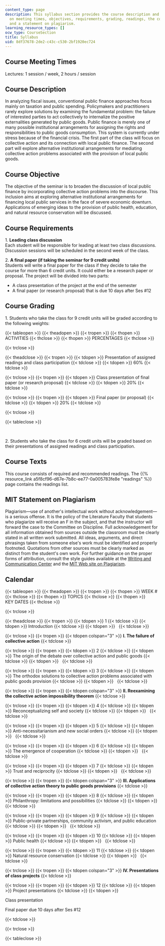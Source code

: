 ```yaml
---
content_type: page
description: This syllabus section provides the course description and information
  on meeting times, objectives, requirements, grading, readings, the course calendar,
  and a statement on plagiarism.
learning_resource_types: []
ocw_type: CourseSection
title: Syllabus
uid: 8df37678-2de2-c43c-c530-2bf1920ec724
---
```


Course Meeting Times
--------------------

Lectures: 1 session / week, 2 hours / session

Course Description
------------------

In analyzing fiscal issues, conventional public finance approaches focus mainly on taxation and public spending. Policymakers and practitioners rarely explore solutions by examining the fundamental problem: the failure of interested parties to act collectively to internalize the positive externalities generated by public goods. Public finance is merely one of many possible institutional arrangements for assigning the rights and responsibilities to public goods consumption. This system is currently under stress because of the financial crisis. The first part of the class will focus on collective action and its connection with local public finance. The second part will explore alternative institutional arrangements for mediating collective action problems associated with the provision of local public goods.

Course Objective
----------------

The objective of the seminar is to broaden the discussion of local public finance by incorporating collective action problems into the discourse. This inclusion aims at exploring alternative institutional arrangements for financing local public services in the face of severe economic downturn. Applications of emerging ideas to the provision of public health, education, and natural resource conservation will be discussed.

Course Requirements
-------------------

1\. **Leading class discussion**  
Each student will be responsible for leading at least two class discussions. Discussion sessions will be scheduled in the second week of the class.

2\. **A final paper (if taking the seminar for 9 credit units)**  
Students will write a final paper for the class if they decide to take the course for more than 6 credit units. It could either be a research paper or proposal. The project will be divided into two parts:

*   A class presentation of the project at the end of the semester
*   A final paper (or research proposal) that is due 10 days after Ses #12

Course Grading
--------------

1\. Students who take the class for 9 credit units will be graded according to the following weights:

{{< tableopen >}}
{{< theadopen >}}
{{< tropen >}}
{{< thopen >}}
ACTIVITIES
{{< thclose >}}
{{< thopen >}}
PERCENTAGES
{{< thclose >}}

{{< trclose >}}

{{< theadclose >}}
{{< tropen >}}
{{< tdopen >}}
Presentation of assigned readings and class participation
{{< tdclose >}}
{{< tdopen >}}
60%
{{< tdclose >}}

{{< trclose >}}
{{< tropen >}}
{{< tdopen >}}
Class presentation of final paper (or research proposal)
{{< tdclose >}}
{{< tdopen >}}
20%
{{< tdclose >}}

{{< trclose >}}
{{< tropen >}}
{{< tdopen >}}
Final paper (or proposal)
{{< tdclose >}}
{{< tdopen >}}
20%
{{< tdclose >}}

{{< trclose >}}

{{< tableclose >}}

  
 

2\. Students who take the class for 6 credit units will be graded based on their presentations of assigned readings and class participation.

Course Texts
------------

This course consists of required and recommended readings. The {{% resource_link a5f8cf96-d67e-7b8c-ee77-0a005783fe8e "readings" %}} page contains the readings list.

MIT Statement on Plagiarism
---------------------------

Plagiarism—use of another's intellectual work without acknowledgement—is a serious offense. It is the policy of the Literature Faculty that students who plagiarize will receive an F in the subject, and that the instructor will forward the case to the Committee on Discipline. Full acknowledgement for all information obtained from sources outside the classroom must be clearly stated in all written work submitted. All ideas, arguments, and direct phrasings taken from someone else's work must be identified and properly footnoted. Quotations from other sources must be clearly marked as distinct from the student's own work. For further guidance on the proper forms of attribution, consult the style guides available at the [Writing and Communication Center](http://cmsw.mit.edu/writing-and-communication-center/) and the [MIT Web site on Plagiarism](http://cmsw.mit.edu/writing-and-communication-center/avoiding-plagiarism/).

Calendar
--------

{{< tableopen >}}
{{< theadopen >}}
{{< tropen >}}
{{< thopen >}}
WEEK #
{{< thclose >}}
{{< thopen >}}
TOPICS
{{< thclose >}}
{{< thopen >}}
KEY DATES
{{< thclose >}}

{{< trclose >}}

{{< theadclose >}}
{{< tropen >}}
{{< tdopen >}}
1
{{< tdclose >}}
{{< tdopen >}}
Introduction
{{< tdclose >}}
{{< tdopen >}}
 
{{< tdclose >}}

{{< trclose >}}
{{< tropen >}}
{{< tdopen colspan="3" >}}
**I. The failure of collective action**
{{< tdclose >}}

{{< trclose >}}
{{< tropen >}}
{{< tdopen >}}
2
{{< tdclose >}}
{{< tdopen >}}
The origin of the debate over collective action and public goods
{{< tdclose >}}
{{< tdopen >}}
 
{{< tdclose >}}

{{< trclose >}}
{{< tropen >}}
{{< tdopen >}}
3
{{< tdclose >}}
{{< tdopen >}}
The orthodox solutions to collective action problems associated with public goods provision
{{< tdclose >}}
{{< tdopen >}}
 
{{< tdclose >}}

{{< trclose >}}
{{< tropen >}}
{{< tdopen colspan="3" >}}
**II. Reexamining the collective action impossibility theorem**
{{< tdclose >}}

{{< trclose >}}
{{< tropen >}}
{{< tdopen >}}
4
{{< tdclose >}}
{{< tdopen >}}
Reconceptualizing self and society
{{< tdclose >}}
{{< tdopen >}}
 
{{< tdclose >}}

{{< trclose >}}
{{< tropen >}}
{{< tdopen >}}
5
{{< tdclose >}}
{{< tdopen >}}
Anti-necessitarianism and new social orders
{{< tdclose >}}
{{< tdopen >}}
 
{{< tdclose >}}

{{< trclose >}}
{{< tropen >}}
{{< tdopen >}}
6
{{< tdclose >}}
{{< tdopen >}}
The emergence of cooperation
{{< tdclose >}}
{{< tdopen >}}
 
{{< tdclose >}}

{{< trclose >}}
{{< tropen >}}
{{< tdopen >}}
7
{{< tdclose >}}
{{< tdopen >}}
Trust and reciprocity
{{< tdclose >}}
{{< tdopen >}}
 
{{< tdclose >}}

{{< trclose >}}
{{< tropen >}}
{{< tdopen colspan="3" >}}
**III. Applications of collective action theory to public goods provisions**
{{< tdclose >}}

{{< trclose >}}
{{< tropen >}}
{{< tdopen >}}
8
{{< tdclose >}}
{{< tdopen >}}
Philanthropy: limitations and possibilities
{{< tdclose >}}
{{< tdopen >}}
 
{{< tdclose >}}

{{< trclose >}}
{{< tropen >}}
{{< tdopen >}}
9
{{< tdclose >}}
{{< tdopen >}}
Public-private partnerships, community activism, and public education
{{< tdclose >}}
{{< tdopen >}}
 
{{< tdclose >}}

{{< trclose >}}
{{< tropen >}}
{{< tdopen >}}
10
{{< tdclose >}}
{{< tdopen >}}
Public health
{{< tdclose >}}
{{< tdopen >}}
 
{{< tdclose >}}

{{< trclose >}}
{{< tropen >}}
{{< tdopen >}}
11
{{< tdclose >}}
{{< tdopen >}}
Natural resource conservation
{{< tdclose >}}
{{< tdopen >}}
 
{{< tdclose >}}

{{< trclose >}}
{{< tropen >}}
{{< tdopen colspan="3" >}}
**IV. Presentations of class projects**
{{< tdclose >}}

{{< trclose >}}
{{< tropen >}}
{{< tdopen >}}
12
{{< tdclose >}}
{{< tdopen >}}
Project presentations
{{< tdclose >}}
{{< tdopen >}}


Class presentation

Final paper due 10 days after Ses #12


{{< tdclose >}}

{{< trclose >}}

{{< tableclose >}}